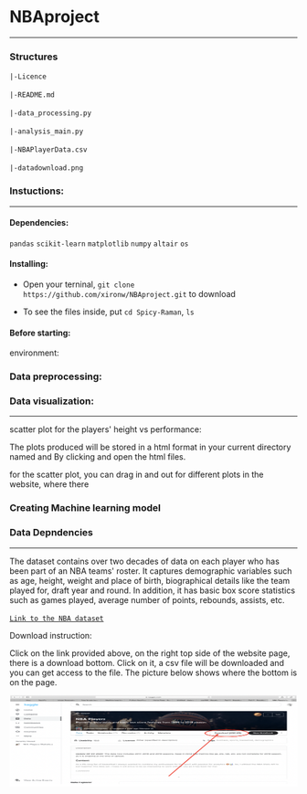 # NBAproject

-----------
### Structures
```
|-Licence

|-README.md

|-data_processing.py

|-analysis_main.py

|-NBAPlayerData.csv

|-datadownload.png
```

### Instuctions:

-----------
#### Dependencies:
`pandas` `scikit-learn` `matplotlib`
`numpy` `altair` `os`

#### Installing:

* Open your terninal, `git clone https://github.com/xironw/NBAproject.git` to download

* To see the files inside, put `cd Spicy-Raman`, `ls`

#### Before starting:

environment:

### Data preprocessing:
### Data visualization:

-----------
scatter plot for the players' height vs performance:

The plots produced will be stored in a html format in your current directory named and
By clicking and open the html files.

for the scatter plot, you can drag in and out for different plots in the website, where there

### Creating Machine learning model



### Data Depndencies

-----------
The dataset contains over two decades of data on each player who has been part of an NBA teams' roster. It captures demographic variables such as age, height, weight and place of birth, biographical details like the team played for, draft year and round. In addition, it has basic box score statistics such as games played, average number of points, rebounds, assists, etc.

[```Link to the NBA dataset```](https://www.kaggle.com/justinas/nba-players-data)

Download instruction:

Click on the link provided above, on the right top side of the website page, there is a download bottom. Click on it, a csv file will be downloaded and you can get access to the file. The picture below shows where the bottom is on the page.

<img src="https://github.com/xironw/NBAproject/blob/main/datadownload.png?raw=true" width="555" height="160">

